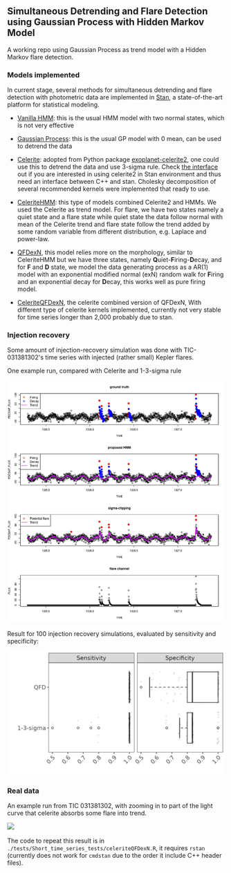 ## Simultaneous Detrending and Flare Detection using Gaussian Process with Hidden Markov Model

A working repo using Gaussian Process as trend model with a Hidden Markov flare detection.

### Models implemented
In current stage, several methods for simultaneous detrending and flare detection with photometric data are implemented in [Stan](https://mc-stan.org/), a state-of-the-art platform for statistical modeling. 

- [Vanilla HMM](https://github.com/YunyiShen/AstroHMMs/tree/master/Stan/Prototypes/Vanilla): this is the usual HMM model with two normal states, which is not very effective
- [Gaussian Process](https://github.com/YunyiShen/AstroHMMs/tree/master/Stan/Prototypes/GP): this is the usual GP model with 0 mean, can be used to detrend the data
- [Celerite](https://github.com/YunyiShen/AstroHMMs/tree/master/Stan/Prototypes/Celerite/celerite.stan): adopted from Python package [exoplanet-celerite2](https://github.com/exoplanet-dev/celerite2), one could use this to detrend the data and use 3-sigma rule. Check [the interface](https://github.com/YunyiShen/AstroHMMs/tree/master/celerite2/celerite2.hpp) out if you are interested in using celerite2 in Stan environment and thus need an interface between C++ and stan. Cholesky decomposition of several recommended kernels were implemented that ready to use. 



- [CeleriteHMM](https://github.com/YunyiShen/AstroHMMs/tree/master/Stan/Prototypes/CeleriteHMM): this type of models combined Celerite2 and HMMs. We used the Celerite as trend model. For flare, we have two states namely a quiet state and a flare state while quiet state the data follow normal with mean of the Celerite trend and flare state follow the trend added by some random variable from different distribution, e.g. Laplace and power-law.

- [QFDexN](https://github.com/YunyiShen/AstroHMMs/tree/master/Stan/Morphology/QFD/QFDexN.stan), this model relies more on the morphology, similar to CeleriteHMM but we have three states, namely **Q**uiet-**F**iring-**D**ecay, and for **F** and **D** state, we model the data generating process as a AR(1) model with an exponential modified normal (exN) random walk for **F**iring and an exponential decay for **D**ecay, this works well as pure firing model.
- [CeleriteQFDexN](https://github.com/YunyiShen/AstroHMMs/tree/master/Stan/Morphology/QFD/), the celerite combined version of QFDexN, With different type of celerite kernels implemented, currently not very stable for time series longer than 2,000 probably due to stan. 

### Injection recovery

Some amount of injection-recovery simulation was done with TIC-031381302's time series with injected (rather small) Kepler flares. 

One example run, compared with Celerite and 1-3-sigma rule

![](https://github.com/YunyiShen/AstroHMMs/raw/master/Res/Injection_recover/QFD_example_031381302.jpg)

Result for 100 injection recovery simulations, evaluated by sensitivity and specificity:

![](https://github.com/YunyiShen/AstroHMMs/raw/master/Res/Injection_recover/031381302/injection-recoveryz-largeflare.jpg)


### Real data

An example run from TIC 031381302, with zooming in to part of the light curve that celerite absorbs some flare into trend.

![](https://github.com/YunyiShen/AstroHMMs/raw/master/Res/CeleriteQFD/031381302_6000-8000)

The code to repeat this result is in `./tests/Short_time_series_tests/celeriteQFDexN.R`, it requires `rstan` (currently does not work for `cmdstan` due to the order it include C++ header files).


